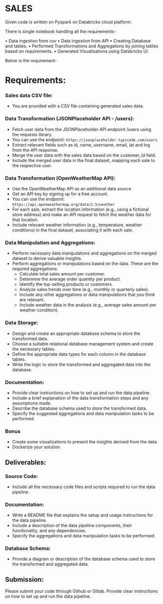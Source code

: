 # SALES

Given code is written on Pyspark on Databricks cloud platform.

There is single notebook handling all the requirements-

•	Data ingestion from csv
•	Data ingestion from API
•	Creating Database and tables.
•	Performed  Transformations and Aggregations by joining tables based on requirements.
•	Generated Visualisations using Databricks UI.


Below is the requirement-

# Requirements:
 ### Sales data CSV file:
 - You are provided with a CSV file containing generated sales data.

### Data Transformation (JSONPlaceholder API - /users):
- Fetch user data from the JSONPlaceholder API endpoint /users using the requests library.
- You can use the endpoint: `https://jsonplaceholder.typicode.com/users`
- Extract relevant fields such as id, name, username, email, lat and lng from the API response.
- Merge the user data with the sales data based on the customer_id field.
- Include the merged user data in the final dataset, mapping each sale to the respective user.

### Data Transformation (OpenWeatherMap API):
- Use the OpenWeatherMap API as an additional data source.
- Get an API key by signing up for a free account.
- You can use the endpoint: `https://api.openweathermap.org/data/2.5/weather`
- For each sale, extract the location information (e.g., using a fictional store address) and make an API request to fetch the weather data for that location.
- Include relevant weather information (e.g., temperature, weather conditions) in the final dataset, associating it with each sale.

### Data Manipulation and Aggregations:
- Perform necessary data manipulations and aggregations on the merged dataset to derive valuable insights.
- Perform aggregations or manipulations based on the data. These are the required aggregations:
    - Calculate total sales amount per customer.
    - Determine the average order quantity per product.
    - Identify the top-selling products or customers.
    - Analyze sales trends over time (e.g., monthly or quarterly sales).
    - Include any other aggregations or data manipulations that you think are relevant.
    - Include weather data in the analysis (e.g., average sales amount per weather condition).

### Data Storage:
- Design and create an appropriate database schema to store the transformed data.
- Choose a suitable relational database management system and create the necessary tables.
- Define the appropriate data types for each column in the database tables.
- Write the logic to store the transformed and aggregated data into the database.

### Documentation:
- Provide clear instructions on how to set up and run the data pipeline.
- Include a brief explanation of the data transformation steps and any assumptions made.
- Describe the database schema used to store the transformed data.
- Specify the suggested aggregations and data manipulation tasks to be performed.

### Bonus
- Create some visualizations to present the insights derived from the data.
- Dockerize your solution.

## Deliverables:

### Source Code:
- Include all the necessary code files and scripts required to run the data pipeline.

### Documentation:
- Write a README file that explains the setup and usage instructions for the data pipeline.
- Include a description of the data pipeline components, their functionality, and any dependencies.
- Specify the aggregations and data manipulation tasks to be performed.

### Database Schema:
- Provide a diagram or description of the database schema used to store the transformed and aggregated data.

## Submission:

Please submit your code through Github or Gitlab. Provide clear instructions on how to set up and run the data pipeline.
